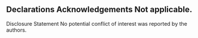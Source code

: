 ## Declarations Acknowledgements Not applicable.

Disclosure Statement No potential conflict of interest was reported by the authors.